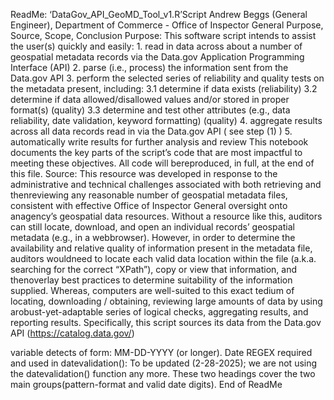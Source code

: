 ReadMe: ‘DataGov_API_GeoMD_Tool_v1.R’Script
Andrew Beggs (General Engineer), Department of Commerce - Office of Inspector General
Purpose, Source, Scope, Conclusion
Purpose:
This software script intends to assist the user(s) quickly and easily:
1.
read in data across about a number of geospatial metadata records via the Data.gov Application Programming Interface (API)
2.
parse (i.e., process) the information sent from the Data.gov API
3.
perform the selected series of reliability and quality tests on the metadata present, including:
3.1 determine if data exists (reliability)
3.2 determine if data allowed/disallowed values and/or stored in proper format(s) (quality)
3.3 determine and test other attributes (e.g., data reliability, date validation, keyword formatting) (quality)
4.
aggregate results across all data records read in via the Data.gov API (
see step (1)
)
5.
automatically write results for further analysis and review
This notebook documents the key parts of the script’s code that are most impactful to meeting these objectives. All code will bereproduced, in full, at the end of this file.
Source:
This resource was developed in response to the administrative and technical challenges associated with both retrieving and thenreviewing any reasonable number of geospatial metadata files, consistent with effective Office of Inspector General oversight onto anagency’s geospatial data resources.
Without a resource like this, auditors can still locate, download, and open an individual records’ geospatial metadata (e.g., in a webbrowser). However, in order to determine the availability and relative quality of information present in the metadata file, auditors wouldneed to locate each valid data location within the file (a.k.a. searching for the correct “XPath”), copy or view that information, and thenoverlay best practices to determine suitability of the information supplied.
Whereas, computers are well-suited to this exact tedium of locating, downloading / obtaining, reviewing large amounts of data by using arobust-yet-adaptable series of logical checks, aggregating results, and reporting results.
Specifically, this script sources its data from the Data.gov
API (https://catalog.data.gov/)

variable detects of form: MM-DD-YYYY (or longer).
Date REGEX required and used in datevalidation():
To be updated (2-28-2025); we are not using the datevalidation() function any more. These two headings cover the two main groups(pattern-format and valid date digits).
End of ReadMe
